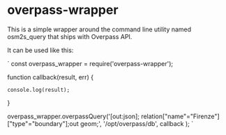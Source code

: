 # overpass-wrapper

This is a simple wrapper around the command line utility named osm2s_query that ships with Overpass API. 

It can be used like this:

`
const overpass_wrapper = require('overpass-wrapper');


function callback(result, err) {

    console.log(result);
}

overpass_wrapper.overpassQuery('[out:json]; relation["name"="Firenze"]["type"="boundary"];out geom;', '/opt/overpass/db', callback );
`
